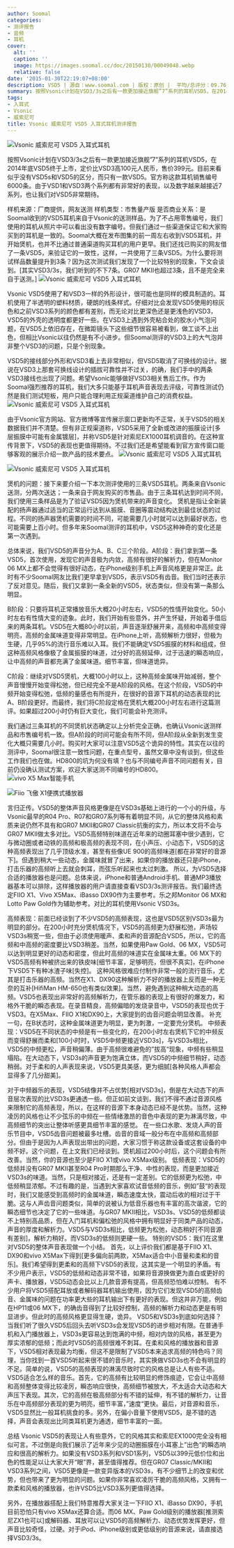 ```yaml
---
author: Soomal
categories:
- 测评报告
- 音频
- 耳机
cover:
  alt: ''
  caption: ''
  image: https://images.soomal.cc/doc/20150130/00049048.webp
  relative: false
date: '2015-01-30T22:19:07+08:00'
description: VSD5 | 源自：www.soomal.com | 版权：原创 |  平均/总评分：09.76/371
summary: 按照Vsonic计划在VSD3/3s之后有一款更加接近旗舰”7”系列的耳机VSD5，在2014年底VSD5终于上市，定价比VSD3高100元人民币，售价399元。官方称这款耳机销售编号6000条。由于VSD1和VSD3两个系列都有非常好的表现，以及数字越来越接近7系列，也让我们对VSD5非常期待。
tags:
- 入耳式
- Vsonic
- 威索尼可
title: Vsonic 威索尼可 VSD5 入耳式耳机测评报告
---
```


![Vsonic 威索尼可 VSD5 入耳式耳机](https://images.soomal.cc/doc/20150117/00048833.webp)



按照Vsonic计划在VSD3/3s之后有一款更加接近旗舰”7”系列的耳机VSD5，在2014年底VSD5终于上市，定价比VSD3高100元人民币，售价399元。目前来看似乎没有VSD5s和VSD5的区分，而只有一款VSD5。官方称这款耳机销售编号6000条。由于VSD1和VSD3两个系列都有非常好的表现，以及数字越来越接近7系列，也让我们对VSD5非常期待。

样机来源：厂商提供，网友送测
样机类型：市售量产版
是否商业关系：是
Soomal收到的VSD5耳机来自于Vsonic的送测样品，为了不占用零售编号，我们使用的耳机从照片中可以看出没有数字编号。但我们通过一些渠道保证它和大家购买到的耳机是一致的。Soomal大概在发布图集的前一周左右收到VSD5耳机，并开始煲机，也并不比通过普通渠道购买耳机的用户更早。我们还找已购买的网友借了一条VSD5，来验证它的一致性，这样，一共使用了三条VSD5。为什么要将测试样品数量提升到3条？因为这次测试我们发现了一个比较特别的现象，下文会谈到。[其实VSD3/3s，我们听到的不下7条。GR07 MKII也超过3条，且不是完全来自于送测。]
![Vsonic 威索尼可 VSD5 入耳式耳机](https://images.soomal.cc/doc/20150117/00048822.webp)




Vsonic VSD5使用了和VSD3一样的外形设计，很可能也是同样的模具制造的。耳机使用了半透明的塑料材质，硬朗的线条样式。仔细对比会发现VSD5使用的棕灰色和之前VSD3系列的颜色都有差别，而无论对比更深色还是更浅色的VSD3，VSD5的外壳的透明度都更好一些。在VSD3上遇到外壳粘合处的胶水小气泡问题，在VSD5上依旧存在，在微距镜头下这些细节很容易被看到，做工谈不上出色，但相比Vsonic以往仍然是有不小进步。但Soomal测评的VSD3上的大气泡并非整个VSD3的问题，只是个别现象。

VSD5的接线部分外形和VSD3看上去非常相似，但VSD5取消了可换线的设计。据说在VSD3上那套可换线设计的插拔可靠性并不过关，的确，我们手中的两条VSD3接线也出现了问题。希望Vsonic能够做好VSD3相关售后工作。作为Soomal强烈推荐的耳机，我们大多只能基于耳机声音表现去评级，可靠性测试仍然是我们测试短板，用户只能合理利用正规渠道维护自己的消费权益。
![Vsonic 威索尼可 VSD5 入耳式耳机](https://images.soomal.cc/doc/20150117/00048823.webp)




由于Vsonic官方网站、官方微博等宣传展示窗口更新均不正常，关于VSD5的相关数据我们并不清楚。但有非正规渠道称，VSD5采用了全新或改进的振膜设计[多层振膜中可能有金属镀层]，并称VSD5是针对索尼EX1000耳机调音的。在这种宣传背景下，VSD5的表现也更值得期待。不过我们还是希望能看到官方宣传窗口能够客观的展示介绍一款产品的技术要点。
![Vsonic 威索尼可 VSD5 入耳式耳机](https://images.soomal.cc/doc/20150117/00048825_01.webp)




![Vsonic 威索尼可 VSD5 入耳式耳机](https://images.soomal.cc/doc/20150117/00048826_01.webp)




煲机的问题：接下来要介绍一下本次测评使用的三条VSD5耳机。两条来自Vsonic送测，分两次送达；一条来自于网友购买的市售品。由于三条耳机达到时间不同，我们使用三条样品是为了验证VSD5因为煲机带来的声音变化。
煲机是指让全新装配的扬声器通过适当的正常运行达到从振膜、音圈等震动结构达到最佳状态的过程。不同的扬声器煲机需要的时间不同，可能需要几小时就可以达到最好状态，也可能需要上百小时。但多年来Soomal测评的耳机中，VSD5这种神奇的变化还是第一次遇到。

总体来说，我们VSD5的声音分为A、B、C三个阶段。A阶段：我们拿到第一条VSD5，首次使用，发现它的声音极为内敛，高频有很好的解析力，但在Monitor 06 MX上都不会觉得有很好动态，在iPhone级别手机上声音风格更是非常正。此时有不少Soomal网友比我们更早拿到VSD5，表示VSD5有齿音。我们当时还表示了反对意见。随后，我们又拿到一条全新的VSD5，状态类似，但没有第一条那么明显。

B阶段：只要将耳机正常播放音乐大概20小时左右，VSD5的性情开始变化。50小时左右有性情大变的迹象。此时，我们开始有些意外，并产生怀疑，开始着手借后来的两条耳机。VSD5在大概80小时以前，声音逐渐舒展开来，高频和中高频变得明亮，高频的金属味道变得非常明显。在iPhone上听，高频解析力很好，但极为生硬，几乎95%的流行音乐难以入耳。我们不能确定VSD5振膜的材料和组成，但这种高频风格像极了金属振膜的味道，过分好的高频延伸，过于迅速的瞬态响应，让中高频的声音都充满了金属味道。细节丰富，但味道诡异。

C阶段：继续对VSD5煲机，大概100小时以上，这种高频金属味开始减弱，整个声音慢慢开始变得松弛，但已经完全不是A阶段的风格。在这个阶段，VSD5的中频开始变得松弛，低频的量感也有所提升，在很好的音源下耳机的动态表现的比A、B阶段更好。而最终，我们将C阶段定格在煲机大概200小时左右进行这篇测评。如果超过200小时仍有巨大变化，我们可能会补充测评。

我们通过三条耳机的不同煲机状态确定以上分析完全正确，也确认Vsonic送测样品和市售编号机一致。但A阶段的时间可能会有所不同，但A阶段从全新到发生变化大概只需要几小时。购买时大家可以注意VSD5这个诡异的特性。其实在以往的测评中，Soomal很注意一致性问题，在重点型号，虽然文章中没有谈到，但这些工作我们也在做。HD800的坑为何没有填？也与不同编号声音不同问题有关，目前仍没确认测试方案，欢迎大家送测不同编号的HD800。
![vivo X5 Max智能手机](https://images.soomal.cc/doc/20141218/00048086_01.webp)




![Fiio 飞傲 X1便携式播放器](https://images.soomal.cc/doc/20140920/00046152_01.webp)




言归正传。VSD5的整体声音风格更像是在VSD3s基础上进行的一个小的升级，与Vsonic最早的R04 Pro、R07和GR07系列等有着明显不同，从它的整体风格和素质来说仍然不具有和GR07 MKII和GR07 Classic抗衡的实力，所以本文将不会与GR07 MKII做太多对比。VSD5高频特别味道在近年来的动圈耳塞中很少遇到，它与微动圈或者动铁的高频和极高频的表现不同，在小声压、小动态下，VSD5的这种高频表现出了几乎顶级水准，甚至有些像UE 900的高频味道[都在非常好的音源下]。但遇到稍大一些动态，金属味就冒了出来，如果你的播放器还只是iPhone，打击乐器的高频听上去就会刺耳，而弦乐听起来也太过刺激。
所以，为VSD5选择合适的播放器也是问题。总体来说，iPhone和普通Android手机、普通MP3播放器基本可以排除，这样播放器的用户请直接查看VSD3/3s测评报告。我们最终选定FIIO X1、Vivo X5Max、iBasso DX90作为主要参考。乐之邦Monitor 06 MX和Lotto Paw Gold作为辅助参考。对比的耳机使用Vsonic VSD3s。

高频表现：前面已经谈到了不少VSD5的高频表现，这也是VSD5区别VSD3s最为明显的部分。在200小时充分煲机情况下，VSD5的高频更为舒展松弛，声场较VSD3s稍宽一些，但由于必须使用暖声、柔和声的音源配合VSD5，所以，它的高频和中高频的密度要比VSD3稍差。当然，如果使用Paw Gold、06 MX，VSD5可以达到明显更好的动态和密度，但此时高频的味道实在金属味太重。06 MX下的VSD5高频有种被挤出来的铁皮味[细节丰富，足够明亮，但很不真实]，在iPhone下VSD5下有种冰渣子味[失控]。
这种风格很难应付制作非常一般的流行音乐，尤其是打击乐器的高频。当然在X1、DX90这种解析力不好的播放器上反而是一种无奈的互补[HifiMan HM-650也有类似效果]。当然，避免遇到这种稍大动态的高频。VSD5也表现出非常好的高频解析力，在管乐器的表现上有很好的爆发力，和格外干脆的瞬态表现。在录音精良，高频偏暗的发烧录音中，VSD5的表现也优于VSD3。在X5Max、FIIO X1和DX90上，大家提到的齿音问题会明显改善。
补充一句，在B状态时，这种金属味道更为明显，更为刺激，一定要充分煲机。
中频表现：VSD5在不同状态的中频是有一些变化的，在200小时左右煲机下它的中频反而变得舒展而柔和[100小时时，VSD5中频更接近VSD3s]，与VSD3s相比，VSD5的中频更松，声音稍偏薄。由于高频很难避免的”拔高“现象，中频有些稍显塌陷。在大动态下，VSD3s的声音更为饱满立体，而VSD5的中频细节稍好，动态稍弱。对于柔和的人声表现来说，VSD5更具美感，更为细腻[各种风格人声都会显得多了几分甜美]。

对于中频器乐的表现，VSD5结像并不占优势[相对VSD3s]，倒是在大动态下的声音层次表现的比VSD3s更通透一些。但正如前文谈到，我们不得不通过音源风格来限制它的高频表现，所以，在这样的音源下本身动态已经不是优势。当然，这种凌厉的风格也让不少弦乐的中频在一些情绪激昂的音色中表现的更为淋漓尽致，中高频细节的突出让整体听感更具细节丰富的感觉。
在一些口水歌、发烧人声的音乐节目中，VSD5齿音问题被最多吐槽。齿音的音域一般分布在中高频和高频部分。但由于是因为人声表现出带出的问题，大家习惯于称这款设备或这套设备的中频不好。这个问题，在上文我们已经谈到。煲机超过200小时后，这个问题会有所改善。当然，你的音源也至少是FIIO X1或vivo X5Max级别。
低频表现：VSD5的低频并没有GR07 MKII甚至R04 Pro时期那么干净、中性的表现，而是更加接近VSD3s的味道。当然，只是相对接近，还是有一定差别。它的低频更为松弛，中低频稍显浓郁。不过有趣的是，当遇到大家喜欢试音低频的音乐，例如”鼓“的表现时，我们又能感受到高频时的金属味道，瞬态速度太快，震动后收的相对过于干脆。这与人声齿音问题类似，简单的说被认为低音乐器也有丰富的高次谐波，它的瞬态细节也决定了它的一些味道。与GR07 MKII相比，VSD3s、VSD5的低频都谈不上特别高品质，但在入门耳机和偏松弛的风格中拥有明显好于同类产品的动态，声音的厚度和解析力。VSD5与VSD3s相比，低频更为松弛，动态稍好[不同音源有差别]，解析力稍好。而VSD3s的低频则更硬一些。
特别的VSD5：我们在这里对VSD5的整体声音表现做一个小结。
首先，以上评价我们都是基于FIIO X1、DX90和vivo X5Max下得到[更多偏向前两款，X5Max适合中小音量和柔和的音乐]。我们希望得到更柔和的高频下VSD5的表现，这其实是一个明显的矛盾。有不少用户表示，VSD5的低频和动态非常不错，如果将音源换做更为直白或更好的声卡、播放器，VSD5动态会比以上几款音源有提高，但高频恐怕难以控制。
有不少用户将VSD5搭配耳放或者解码器耳机输出使用，因为它们发现VSD5的高频齿音、金属味的问题在功率更大些的耳机输出下有更好的表现。但这并非万能，例如在HP11或06 MX下，的确齿音得到了比较好控制，高频的解析力和动态更是有明显进步。但此时的高频风格更显得生硬，诡异。
VSD5和VSD3s到底如何选择？当我们听了很久VSD5后回头去听VSD3s会发现VSD5的进步相对有限。在普通手机和入门播放器上，VSD3s更容易达到饱满的中频，相对内敛的风格，甚至更为厚实浓郁的低频；而此时VSD5的高频很难不刺耳。在柔和风格的播放器和音源下，VSD5相对表现最为均衡，但这不是限制了VSD5本来追求高频的特色吗？同理，当你找到一首VSD5听起来很不错的音乐时，其实换做VSD3s也不会有明显的不足。简单的说，VSD5的高频表现的淋漓尽致时它的风格总是让人有些不适。
VSD5适合怎么样的音乐。首先，它的高频有比较明显的修饰痕迹，它会让中高频和高频整体变得比较凌厉，瞬态响应很快，高频细节被放大，不太适合大动态和大声压下表现。其次，它的高频在极高频部分有不错的延伸，有不错的解析力，让音乐在中高频部分表现的更为明亮，细节丰富，”速度“更快。最后，对音源和音乐，VSD5显然比一般耳机挑食的多。另外，在偏小音量下使用VSD5，是不错的选择，声音会表现出比同类耳机更为通透，细节丰富的一面。

总结
Vsonic VSD5的表现让人有些意外，它的风格其实和索尼EX1000完全没有相似可言。不过倒是向我们展示了近年来少见的动圈振膜在小耳塞上”出色“的瞬态响应和很高的解析力。如果没有VSD3系列和VSD1系列，VSD5以399元低价位和出色的性能足以让大家大开“眼”界，甚至值得推荐。但在GR07 Classic/MKII和VSD3系列之间，VSD5更像是一款变异版本的VSD3s，有不少细节上的改变和优势，但也带来了更为明显的问题。如果你非常喜欢凌厉干脆的高频风格，又拥有一款柔和风格的播放器，也许VSD5比VSD3系列更值得选择。

另外，在播放器搭配上我们特意推荐大家关注一下FIIO X1、iBasso DX90，手机目前恐怕只有vivo X5Max还算合适。而06 MX、Paw Gold级别的播放器[推测索尼ZX1也可以]或解码器、耳放可以让VSD5的高频解析力、动态优势发挥更好，但声音比较奇怪，过硬。对于iPod、iPhone级别或更低级别的音源来说，请直接选择VSD3/3s。